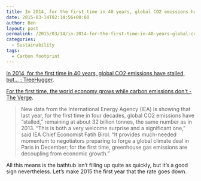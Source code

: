 ```yaml
---
title: In 2014, for the first time in 40 years, global CO2 emissions have stalled
date: 2015-03-14T02:14:56+00:00
author: Ben
layout: post
permalink: /2015/03/14/in-2014-for-the-first-time-in-40-years-global-co2-emissions-have-stalled/
categories:
  - Sustainability
tags:
  - Carbon footprint
---
```

[In 2014, for the first time in 40 years, global CO2 emissions have stalled, but... : TreeHugger](http://www.treehugger.com/climate-change/2014-first-time-40-years-global-co2-emissions-stalled-32-billion-tonnes.html).
  
[For the first time, the world economy grows while carbon emissions don't - The Verge](http://www.theverge.com/2015/3/13/8211817/carbon-dioxide-emissions-world-economy-link).

> New data from the International Energy Agency (IEA) is showing that last year, for the first time in four decades, global CO2 emissions have &#8220;stalled,&#8221; remaining at about 32 billion tonnes, the same number as in 2013. &#8220;This is both a very welcome surprise and a significant one,&#8221; said IEA Chief Economist Fatih Birol. &#8220;It provides much-needed momentum to negotiators preparing to forge a global climate deal in Paris in December: for the first time, greenhouse gas emissions are decoupling from economic growth.&#8221; 

All this means is the bathtub isn&#8217;t filling up quite as quickly, but it&#8217;s a good sign nevertheless. Let&#8217;s make 2015 the first year that the rate goes down.